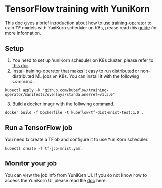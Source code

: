 <!--
* Licensed to the Apache Software Foundation (ASF) under one
* or more contributor license agreements.  See the NOTICE file
* distributed with this work for additional information
* regarding copyright ownership.  The ASF licenses this file
* to you under the Apache License, Version 2.0 (the
* "License"); you may not use this file except in compliance
* with the License.  You may obtain a copy of the License at
*
*      http://www.apache.org/licenses/LICENSE-2.0
*
* Unless required by applicable law or agreed to in writing, software
* distributed under the License is distributed on an "AS IS" BASIS,
* WITHOUT WARRANTIES OR CONDITIONS OF ANY KIND, either express or implied.
* See the License for the specific language governing permissions and
* limitations under the License.
-->

# TensorFlow training with YuniKorn
This doc gives a brief introduction about how to use [training-operator](https://github.com/kubeflow/training-operator)
to train TF models with YuniKorn scheduler on K8s, please read this [guide](https://yunikorn.apache.org/docs/user_guide/workloads/run_tf)
for more information.

## Setup
1. You need to set up YuniKorn scheduler on K8s cluster, please refer to [this doc](https://yunikorn.apache.org/docs/#install).
2. Install [training-operator](https://github.com/kubeflow/training-operator) that makes it easy to run distributed 
   or non-distributed ML jobs on K8s. You can install it with the following command.
```   
kubectl apply -k "github.com/kubeflow/training-operator/manifests/overlays/standalone?ref=v1.3.0"
```
3. Build a docker image  with the following command.
```
docker build -f Dockerfile -t kubeflow/tf-dist-mnist-test:1.0 .
```

## Run a TensorFlow job
You need to create a TFjob and configure it to use YuniKorn scheduler.
```
kubectl create -f tf-job-mnist.yaml
```

## Monitor your job
You can view the job info from YuniKorn UI. If you do not know how to access the YuniKorn UI, please read the
 [doc](https://yunikorn.apache.org/docs/#access-the-web-ui) here.

